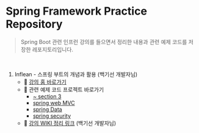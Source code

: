 # Spring Framework Practice Repository
> Spring Boot 관련 인프런 강의를 들으면서 정리한 내용과 관련 예제 코드를 저장한 레포지토리입니다.

<br>

1. Inflean - 스프링 부트의 개념과 활용 (백기선 개발자님)
    - :round_pushpin: [강의 홈 바로가기](https://www.inflearn.com/course/%EC%8A%A4%ED%94%84%EB%A7%81%EB%B6%80%ED%8A%B8/dashboard)
    - :round_pushpin: 관련 예제 코드 프로젝트 바로가기
      - [~ section 3](/springInit)
      - [spring web MVC](/springMVC)
      - [spring Data](/springData)
      - [spring security](/springSecurity)
    - :round_pushpin: [강의 WIKI 정리 링크](https://github.com/leejieuns2/springPractice/wiki/%EC%8A%A4%ED%94%84%EB%A7%81-%EB%B6%80%ED%8A%B8%EC%9D%98-%EA%B0%9C%EB%85%90%EA%B3%BC-%ED%99%9C%EC%9A%A9) (백기선 개발자님)
